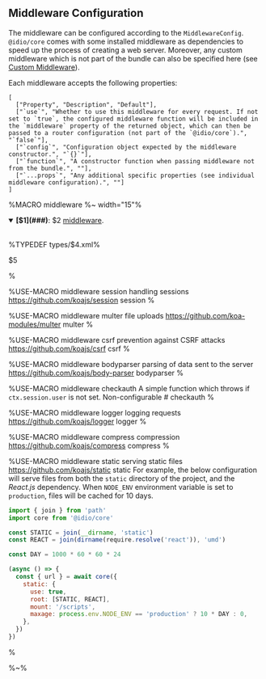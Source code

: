 ## Middleware Configuration

The middleware can be configured according to the `MiddlewareConfig`. `@idio/core` comes with some installed middleware as dependencies to speed up the process of creating a web server. Moreover, any custom middleware which is not part of the bundle can also be specified here (see [Custom Middleware](#custom-middleware)).

Each middleware accepts the following properties:

```table
[
  ["Property", "Description", "Default"],
  ["`use`", "Whether to use this middleware for every request. If not set to `true`, the configured middleware function will be included in the `middleware` property of the returned object, which can then be passed to a router configuration (not part of the `@idio/core`).", "`false`"],
  ["`config`", "Configuration object expected by the middleware constructor.", "`{}`"],
  ["`function`", "A constructor function when passing middleware not from the bundle.", ""],
  ["`...props`", "Any additional specific properties (see individual middleware configuration).", ""]
]
```


%MACRO middleware
%~ width="15"%
<details open>
<summary><strong>[$1](###)</strong>: $2 <a href="$3">middleware</a>.
<br/><br/>
</summary>

%TYPEDEF types/$4.xml%

$5
</details>
%

%USE-MACRO middleware
<data>session</data>
<data>handling sessions</data>
<data>https://github.com/koajs/session</data>
<data>session</data>
<data/>
%

%USE-MACRO middleware
<data>multer</data>
<data>file uploads</data>
<data>https://github.com/koa-modules/multer</data>
<data>multer</data>
<data/>
%

%USE-MACRO middleware
<data>csrf</data>
<data>prevention against CSRF attacks</data>
<data>https://github.com/koajs/csrf</data>
<data>csrf</data>
<data/>
%

%USE-MACRO middleware
<data>bodyparser</data>
<data>parsing of data sent to the server</data>
<data>https://github.com/koajs/body-parser</data>
<data>bodyparser</data>
<data/>
%

%USE-MACRO middleware
<data>checkauth</data>
<data>A simple function which throws if `ctx.session.user` is not set. Non-configurable </data>
<data>#</data>
<data>checkauth</data>
<data/>
%

%USE-MACRO middleware
<data>logger</data>
<data>logging requests</data>
<data>https://github.com/koajs/logger</data>
<data>logger</data>
<data/>
%

%USE-MACRO middleware
<data>compress</data>
<data>compression</data>
<data>https://github.com/koajs/compress</data>
<data>compress</data>
<data/>
%

%USE-MACRO middleware
<data>static</data>
<data>serving static files</data>
<data>https://github.com/koajs/static</data>
<data>static</data>
<data>
For example, the below configuration will serve files from both the `static` directory of the project, and the _React.js_ dependency. When `NODE_ENV` environment variable is set to `production`, files will be cached for 10 days.

```js
import { join } from 'path'
import core from '@idio/core'

const STATIC = join(__dirname, 'static')
const REACT = join(dirname(require.resolve('react')), 'umd')

const DAY = 1000 * 60 * 60 * 24

(async () => {
  const { url } = await core({
    static: {
      use: true,
      root: [STATIC, REACT],
      mount: '/scripts',
      maxage: process.env.NODE_ENV == 'production' ? 10 * DAY : 0,
    },
  })
})
```
</data>
%

%~%